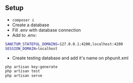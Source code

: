 ## Setup
- `composer i`
- Create a database
- Fill .env with database connection 
- Add to .env:
```bash
SANCTUM_STATEFUL_DOMAINS=127.0.0.1:4200,localhost:4200
SESSION_DOMAIN=localhost
```
- Create testing database and add it's name on phpunit.xml

```bash
php artisan key:generate
php artisan test
php artisan serve
```
